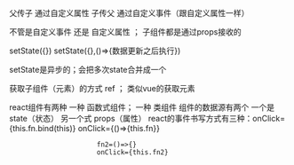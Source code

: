父传子   通过自定义属性
子传父   通过自定义事件（跟自定义属性一样）


不管是自定义事件 还是 自定义属性 ； 子组件都是通过props接收的


setState({})
setState({},()=>{数据更新之后执行})

setState是异步的；会把多次state合并成一个

获取子组件（元素）的方式  ref ；  类似vue的获取元素


react组件有两种 一种 函数式组件；  一种 类组件
组件的数据源有两个  一个是 state（状态） 另一个式 props（属性）
react的事件书写方式有三种：onClick={this.fn.bind(this)}
                         onClick={()=>{this.fn}}
                         
                          fn2=()=>{}
                          onClick={this.fn2}